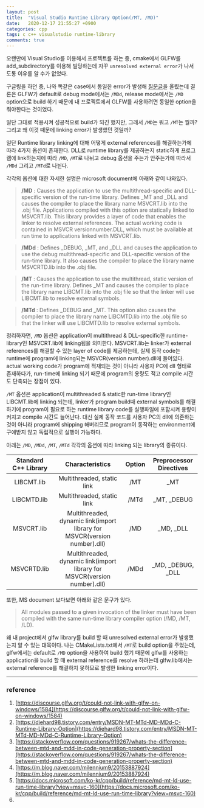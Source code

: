 ```yaml
---
layout: post
title:  "Visual Studio Runtime Library Option(/MT, /MD)"
date:   2020-12-17 21:55:27 +0900
categories: cpp
tags: c c++ visualstudio runtime-library
comments: true  
---
```


오랜만에 Visual Studio를 이용해서 프로젝트를 하는 중, cmake에서 GLFW를 add_subdirectory를 이용해 빌딩하는데 자꾸 
`unresolved external error`가 나서 도통 이유를 알 수가 없었다.

구글링을 하던 중, 나와 똑같은 case에서 동일한 error가 발생해 [질문글](https://discourse.glfw.org/t/could-not-link-with-glfw-on-windows/1584)을 올렸는데 결론은 GLFW가 default로 debug mode에서는 `/MDd`, release mode에서는 `/MD` option으로 build 하기 때문에 내 프로젝트에서 GLFW를 사용하려면 동일한 option을 줘야한다는 것이었다.

일단 그대로 적용시켜 성공적으로 build가 되긴 했지만, 그래서 `/MD`는 뭐고 `/MT`는 뭘까? 그리고 왜 이것 때문에 linking error가 발생했던 것일까?

일단 Runtime library linking에 대해 어떻게 external references를 해결하는가에 따라 4가지 옵션이 존재한다.
DLL로 runtime library를 제공하는지 static하게 프로그램에 link하는지에 따라 `/MD`, `/MT`로 나뉘고 debug 옵션을 주는가 안주는가에 따라서 `/MDd` 그리고 `/MTd`로 나뉜다.

각각의 옵션에 대한 자세한 설명은 microsoft document에 아래와 같이 나와있다.
> **/MD** : Causes the application to use the multithread-specific and DLL-specific version of the run-time library. Defines _MT and _DLL and causes the compiler to place the library name MSVCRT.lib into the .obj file.
> Applications compiled with this option are statically linked to MSVCRT.lib. This library provides a layer of code that enables the linker to resolve external references. The actual working code is contained in MSVCR versionnumber.DLL, which must be available at run time to applications linked with MSVCRT.lib.

> **/MDd** : Defines _DEBUG, _MT, and _DLL and causes the application to use the debug multithread-specific and DLL-specific version of the run-time library. It also causes the compiler to place the library name MSVCRTD.lib into the .obj file.

> **/MT** : Causes the application to use the multithread, static version of the run-time library. Defines _MT and causes the compiler to place the library name LIBCMT.lib into the .obj file so that the linker will use LIBCMT.lib to resolve external symbols.

> **/MTd** : Defines _DEBUG and _MT. This option also causes the compiler to place the library name LIBCMTD.lib into the .obj file so that the linker will use LIBCMTD.lib to resolve external symbols.

정리하자면, `/MD` 옵션은 application이 multithread & DLL-specific한 runtime-library인 MSVCRT.lib에 linking됨을 의미한다. MSVCRT.lib는 linker가 external references를 해결할 수 있는 layer of code를 제공하는데, 실제 동작 code는 runtime에 program에 linking되는 MSVCR(version number).dll에 들어있다. actual working code가 program에 적재되는 것이 아니라 사용자 PC에 dll 형태로 존재하다가, run-time에 linking 되기 때문에 program의 용량도 적고 compile 시간도 단축되는 장점이 있다.

`/MT` 옵션은 application이 multithreaded & static한 run-time library인 LIBCMT.lib에 linking 되는데, linker가 program build때 external symbols를 해결하기에 program이 필요로 하는 runtime library code를 실행파일에 포함시켜 용량이 커지고 compile 시간도 늘어난다. 대신 실제 동작 코드를 사용자 PC의 dll에 의존하는 것이 아니라 program에 shipping 해버리므로 program이 동작하는 environment에 구애받지 않고 독립적으로 실행이 가능하다. 

아래는 `/MD`, `/MDd`, `/MT`, `/MTd` 각각의 옵션에 따라 linking 되는 library의 종류이다.

| Standard C++ Library | Characteristics | Option | Preprocessor Directives |
|:---:|:---:|:---:|:---:|
|LIBCMT.lib|Multithreaded, static link|/MT|_MT|
|LIBCMTD.lib|Multithreaded, static link|/MTd|_MT, _DEBUG|
|MSVCRT.lib|Multithreaded, dynamic link(import library for MSVCR(version number).dll)|/MD|_MD, _DLL|
|MSVCRTD.lib|Multithreaded, dynamic link(import library for MSVCR(version number).dll)|/MDd|_MD, _DEBUG, _DLL|

또한, MS document 보다보면 아래와 같은 문구가 있다.
> All modules passed to a given invocation of the linker must have been compiled with the same run-time library compiler option (/MD, /MT, /LD).

왜 내 project에서 glfw library를 build 할 때 unresolved external error가 발생했는지 알 수 있는 대목이다. 나는 CMakeLists.txt에서 `/MT`로 build option을 주었는데, glfw에서는 default로 `/MD` option을 사용하여 build 했기 때문에 glfw를 사용하는 application을 build 할 때 external reference를 resolve 하려는데 glfw.lib에서는 external reference를 해결하지 못하므로 발생한 linking error이다.

---
### reference
1. [https://discourse.glfw.org/t/could-not-link-with-glfw-on-windows/1584](https://discourse.glfw.org/t/could-not-link-with-glfw-on-windows/1584)
2. [https://diehard98.tistory.com/entry/MSDN-MT-MTd-MD-MDd-C-Runtime-Library-Option](https://diehard98.tistory.com/entry/MSDN-MT-MTd-MD-MDd-C-Runtime-Library-Option)
3. [https://stackoverflow.com/questions/919267/whats-the-difference-between-mtd-and-mdd-in-code-generation-property-section](https://stackoverflow.com/questions/919267/whats-the-difference-between-mtd-and-mdd-in-code-generation-property-section)
4. [https://m.blog.naver.com/milennium9/20153887924](https://m.blog.naver.com/milennium9/20153887924)
5. [https://docs.microsoft.com/ko-kr/cpp/build/reference/md-mt-ld-use-run-time-library?view=msvc-160](https://docs.microsoft.com/ko-kr/cpp/build/reference/md-mt-ld-use-run-time-library?view=msvc-160)
6.